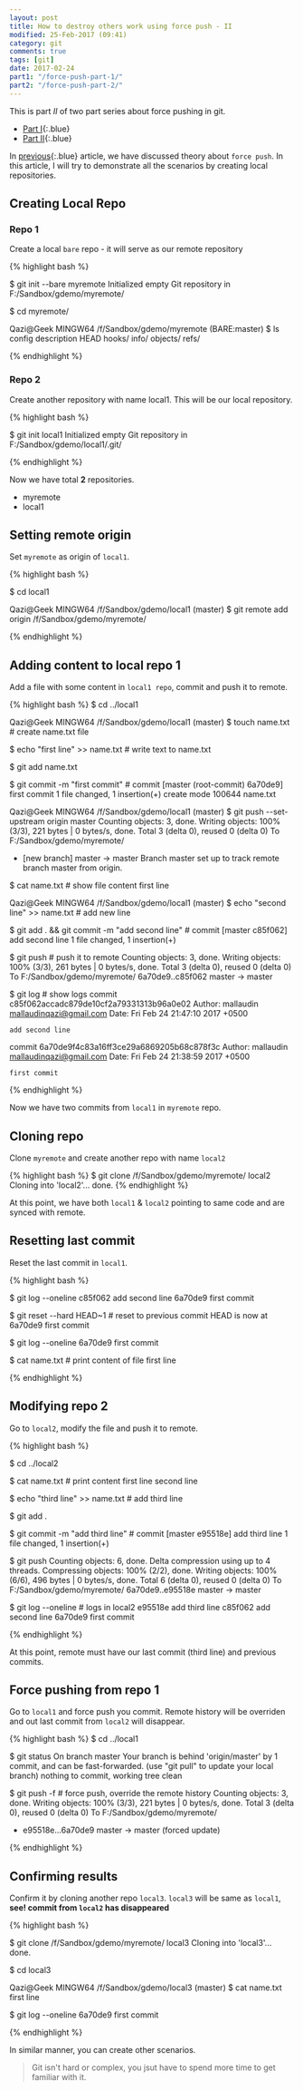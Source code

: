 ```yaml
---
layout: post
title: How to destroy others work using force push - II
modified: 25-Feb-2017 (09:41)
category: git
comments: true
tags: [git]
date: 2017-02-24
part1: "/force-push-part-1/"
part2: "/force-push-part-2/"
---
```


This is part *II* of two part series about force pushing in git.

- [Part I]({{site.url}}{{page.part1}}){:.blue}
- [Part II]({{site.url}}{{page.part2}}){:.blue}

In [previous]({{page.part1}}){:.blue} article, we have discussed theory about `force push`. In this article, I will try to demonstrate all the
scenarios by creating local repositories.

## Creating Local Repo

### Repo 1

Create a local `bare` repo - it will serve as our remote repository

{% highlight bash %}

$ git init --bare myremote
Initialized empty Git repository in F:/Sandbox/gdemo/myremote/


$ cd myremote/

Qazi@Geek MINGW64 /f/Sandbox/gdemo/myremote (BARE:master)
$ ls
config  description  HEAD  hooks/  info/  objects/  refs/

{% endhighlight %}

### Repo 2

Create another repository with name local1. This will be our local repository.

{% highlight bash %}

$ git init local1
Initialized empty Git repository in F:/Sandbox/gdemo/local1/.git/

{% endhighlight %}

Now we have total **2** repositories.

- myremote
- local1

## Setting remote origin

Set `myremote` as origin of  `local1`.

{% highlight bash %}

$ cd local1

Qazi@Geek MINGW64 /f/Sandbox/gdemo/local1 (master)
$ git remote add origin /f/Sandbox/gdemo/myremote/


{% endhighlight %}

## Adding content to local repo 1

Add a file with some content in `local1 repo`, commit and push it to remote.

{% highlight bash %}
$ cd ../local1

Qazi@Geek MINGW64 /f/Sandbox/gdemo/local1 (master)
$ touch name.txt # create name.txt file

$ echo "first line" >> name.txt # write text to name.txt

$ git add name.txt

$ git commit -m "first commit" # commit
[master (root-commit) 6a70de9] first commit
 1 file changed, 1 insertion(+)
 create mode 100644 name.txt

Qazi@Geek MINGW64 /f/Sandbox/gdemo/local1 (master)
$ git push --set-upstream origin master
Counting objects: 3, done.
Writing objects: 100% (3/3), 221 bytes | 0 bytes/s, done.
Total 3 (delta 0), reused 0 (delta 0)
To F:/Sandbox/gdemo/myremote/
 * [new branch]      master -> master
Branch master set up to track remote branch master from origin.

$ cat name.txt # show file content
first line

Qazi@Geek MINGW64 /f/Sandbox/gdemo/local1 (master)
$ echo "second line" >> name.txt # add new line

$ git add . && git commit -m "add second line" # commit
[master c85f062] add second line
 1 file changed, 1 insertion(+)

$ git push # push it to remote
Counting objects: 3, done.
Writing objects: 100% (3/3), 261 bytes | 0 bytes/s, done.
Total 3 (delta 0), reused 0 (delta 0)
To F:/Sandbox/gdemo/myremote/
   6a70de9..c85f062  master -> master


$ git log # show logs
commit c85f062accadc879de10cf2a79331313b96a0e02
Author: mallaudin <mallaudinqazi@gmail.com>
Date:   Fri Feb 24 21:47:10 2017 +0500

    add second line

commit 6a70de9f4c83a16ff3ce29a6869205b68c878f3c
Author: mallaudin <mallaudinqazi@gmail.com>
Date:   Fri Feb 24 21:38:59 2017 +0500

    first commit

{% endhighlight %}

Now we have two commits from `local1` in `myremote` repo.

## Cloning repo

Clone `myremote` and create another repo with name `local2`

{% highlight bash %}
$ git clone /f/Sandbox/gdemo/myremote/ local2
Cloning into 'local2'...
done.
{% endhighlight %}

At this point, we have both `local1` & `local2` pointing to same code and are synced with remote. 

## Resetting last commit

Reset the last commit in `local1`.

{% highlight bash %}

$ git log --oneline
c85f062 add second line
6a70de9 first commit

$ git reset --hard HEAD~1 # reset to previous commit
HEAD is now at 6a70de9 first commit

$ git log --oneline
6a70de9 first commit

$ cat name.txt # print content of file
first line

{% endhighlight %}

## Modifying repo 2

Go to `local2`, modify the file and push it to remote.

{% highlight bash %}

$ cd ../local2

$ cat name.txt # print content
first line
second line

$ echo "third line" >> name.txt # add third line


$ git add .

$ git commit -m "add third line" # commit
[master e95518e] add third line
 1 file changed, 1 insertion(+)


$ git push
Counting objects: 6, done.
Delta compression using up to 4 threads.
Compressing objects: 100% (2/2), done.
Writing objects: 100% (6/6), 496 bytes | 0 bytes/s, done.
Total 6 (delta 0), reused 0 (delta 0)
To F:/Sandbox/gdemo/myremote/
   6a70de9..e95518e  master -> master

$ git log --oneline # logs in local2
e95518e add third line
c85f062 add second line
6a70de9 first commit

{% endhighlight %}

At this point, remote must have our last commit (third line) and previous commits.

## Force pushing from repo 1

 Go to `local1` and force push you commit. Remote history will be overriden and out last commit from `local2` will disappear.

 {% highlight bash %}
 $ cd ../local1

$ git status
On branch master
Your branch is behind 'origin/master' by 1 commit, and can be fast-forwarded.
  (use "git pull" to update your local branch)
nothing to commit, working tree clean


$ git push -f # force push, override the remote history
Counting objects: 3, done.
Writing objects: 100% (3/3), 221 bytes | 0 bytes/s, done.
Total 3 (delta 0), reused 0 (delta 0)
To F:/Sandbox/gdemo/myremote/
 + e95518e...6a70de9 master -> master (forced update)

 {% endhighlight %}


## Confirming results

Confirm it by cloning another repo `local3`. `local3` will be same as `local1`, **see! commit from `local2` has disappeared**

{% highlight bash %}

$ git clone /f/Sandbox/gdemo/myremote/ local3
Cloning into 'local3'...
done.

$ cd local3

Qazi@Geek MINGW64 /f/Sandbox/gdemo/local3 (master)
$ cat name.txt
first line

$ git log --oneline
6a70de9 first commit

{% endhighlight %}

In similar manner, you can create other scenarios.

> Git isn't hard or complex, you jsut have to spend more time to get familiar with it.